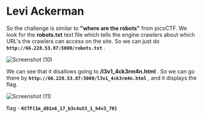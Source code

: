 # Levi Ackerman

So the challenge is similar to **"where are the robots"** from picoCTF. We look for the **robots.txt** text file which tells the engine crawlers about which URL's the crawlers can access on the site. 
So we can just do **`http://66.228.53.87:5000/robots.txt`** .

![Screenshot (10)](https://github.com/Wixter07/KnightCTF-2024/assets/150792650/ea63d72f-1acb-405c-aa7a-bf81968fd308)

We can see that it disallows going to **/l3v1_4ck3rm4n.html** . So we can go there by **`http://66.228.53.87:5000/l3v1_4ck3rm4n.html`** , and it displays the flag.

![Screenshot (11)](https://github.com/Wixter07/KnightCTF-2024/assets/150792650/0ea8d05b-453d-4917-a5a0-953c5b1880e5)

flag - **`KCTF{1m_d01n6_17_b3c4u53_1_h4v3_70}`**
